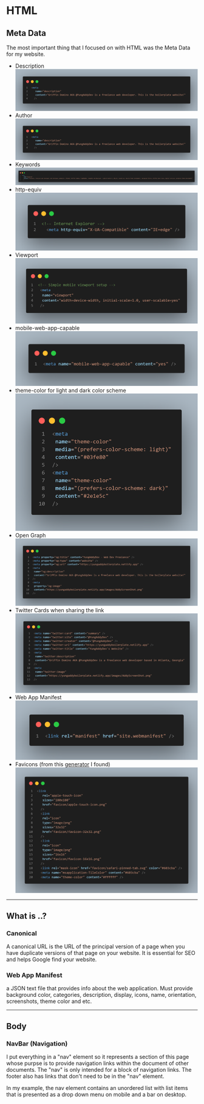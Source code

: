 # HTML

## Meta Data

The most important thing that I focused on with HTML was the Meta Data for my website.

- Description
![Meta Description Tag](/images/metaDescriptionCode.png "CodeSnap of my Meta Description")
- Author
![Meta Author](/images/metaDescriptionCode.png "CodeSnap of my Meta Author")
- Keywords
![Meta Keywords](/images/keywordsCode.png "CodeSnap of my Meta Keywords")
- http-equiv
![Meta IE](/images/IECode.png "CodeSnap of my Meta Tag for IE")
- Viewport
![Meta Viewport](/images/viewportCode.png "CodeSnap of my Meta Tag for Viewport")
- mobile-web-app-capable
![Meta PWA](/images/MobilewebappCode.png "CodeSnap of my Meta Tag for PWA")
- theme-color for light and dark color scheme
![Meta Theme](/images/themeColorCode.png "CodeSnap of my Meta Tag for Theme Color")
- Open Graph
![Meta Open Graph](/images/OGraphCode.png "CodeSnap of my Meta Tags for Open Graph")
- Twitter Cards when sharing the link
![Meta Twitter](/images/TwitterCardCode.png "CodeSnap of my Meta Tags for Twitter")
- Web App Manifest
![Meta Manifest](/images/ManifestCode.png "CodeSnap of my Meta Tags for my site Manifest")
- Favicons (from this [generator](https://realfavicongenerator.net "Favicon Generator")
 I found)
![Meta Favicon](/images/FaviconCode.png "CodeSnap of my Meta Tags for my Favicon")

***

## What is ..?

### Canonical

A canonical URL is the URL of the principal version of a page when you have duplicate versions of that page on your website. It is essential for SEO and helps Google find your website.

### Web App Manifest

a JSON text file that provides info about the web application. Must provide background color, categories, description, display, icons, name, orientation, screenshots, theme color and etc.

***

## Body

### NavBar (Navigation)

I put everything in a "nav" element so it represents a section of this page whose purpse is to provide navigation links within the document of other documents. The "nav" is only intended for a block of navigation links. The footer also has links that don't need to be in the "nav" element.

In my example, the nav element contains an unordered list with list items that is presented as a drop down menu on mobile and a bar on desktop.
